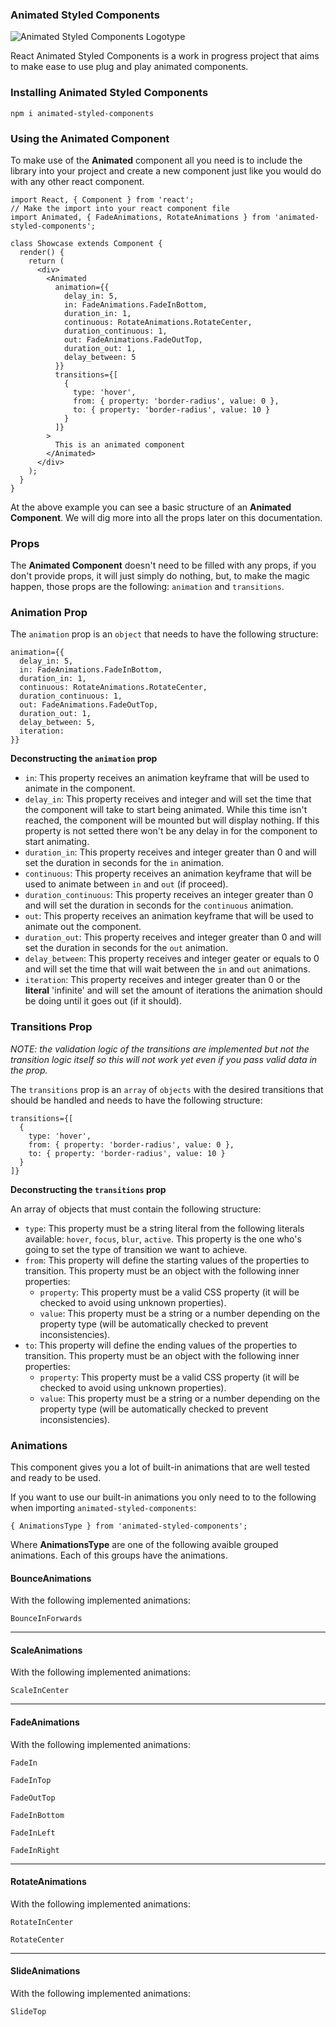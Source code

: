 ### Animated Styled Components

![Animated Styled Components Logotype](https://raw.githubusercontent.com/alexvcasillas/animated-styled-components/master/logotype/animated-styled-components-logo.jpg)

React Animated Styled Components is a work in progress project that aims to make 
ease to use plug and play animated components.

### Installing Animated Styled Components

`npm i animated-styled-components`

### Using the Animated Component

To make use of the **Animated** component all you need is to include the library into your project and create a new component just like you would do with any other react component.

```
import React, { Component } from 'react';
// Make the import into your react component file
import Animated, { FadeAnimations, RotateAnimations } from 'animated-styled-components';

class Showcase extends Component {
  render() {
    return (
      <div>
        <Animated
          animation={{
            delay_in: 5,
            in: FadeAnimations.FadeInBottom,
            duration_in: 1,
            continuous: RotateAnimations.RotateCenter,
            duration_continuous: 1,
            out: FadeAnimations.FadeOutTop,
            duration_out: 1,
            delay_between: 5
          }}
          transitions={[
            {
              type: 'hover',
              from: { property: 'border-radius', value: 0 },
              to: { property: 'border-radius', value: 10 }
            }
          ]}
        >
          This is an animated component
        </Animated>
      </div>
    );
  }
}

```

At the above example you can see a basic structure of an **Animated Component**. We will dig more into all the props later on this documentation.

### Props

The **Animated Component** doesn't need to be filled with any props, if you don't provide props, it will just simply do nothing, but, to make the magic happen, those props are the following: `animation` and `transitions`.

### Animation Prop

The `animation` prop is an `object` that needs to have the following structure:

```
animation={{
  delay_in: 5,
  in: FadeAnimations.FadeInBottom,
  duration_in: 1,
  continuous: RotateAnimations.RotateCenter,
  duration_continuous: 1,
  out: FadeAnimations.FadeOutTop,
  duration_out: 1,
  delay_between: 5,
  iteration: 
}}
```

**Deconstructing the `animation` prop**

* `in`: This property receives an animation keyframe that will be used to animate in the component.
* `delay_in`: This property receives and integer and will set the time that the component will take to start being animated. While this time isn't reached, the component will be mounted but will display nothing. If this property is not setted there won't be any delay in for the component to start animating.
* `duration_in`:  This property receives and integer greater than 0 and will set the duration in seconds for the `in` animation.
* `continuous`: This property receives an animation keyframe that will be used to animate between `in` and `out` (if proceed).
* `duration_continuous`: This property receives an integer greater than 0 and will set the duration in seconds for the `continuous` animation.
* `out`: This property receives an animation keyframe that will be used to animate out the component.
* `duration_out`: This property receives and integer greater than 0 and will set the duration in seconds for the `out` animation.
* `delay_between`: This property receives and integer geater or equals to 0 and will set the time that will wait between the `in` and `out` animations.
* `iteration`: This property receives and integer greater than 0 or the **literal** 'infinite' and will set the amount of iterations the animation should be doing until it goes out (if it should).

### Transitions Prop

*NOTE: the validation logic of the transitions are implemented but not the transition logic itself so this will not work yet even if you pass valid data in the prop.*

The `transitions` prop is an `array` of `objects` with the desired transitions that should be handled and needs to have the following structure:

```
transitions={[
  {
    type: 'hover',
    from: { property: 'border-radius', value: 0 },
    to: { property: 'border-radius', value: 10 }
  }
]}
```

**Deconstructing the `transitions` prop**

An array of objects that must contain the following structure:

* `type`: This property must be a string literal from the following literals available: `hover`, `focus`, `blur`, `active`. This property is the one who's going to set the type of transition we want to achieve.
* `from`: This property will define the starting values of the properties to transition. This property must be an object with the following inner properties:
  * `property`: This property must be a valid CSS property (it will be checked to avoid using unknown properties).
  * `value`: This property must be a string or a number depending on the property type (will be automatically checked to prevent inconsistencies).
* `to`: This property will define the ending values of the properties to transition. This property must be an object with the following inner properties:
  * `property`: This property must be a valid CSS property (it will be checked to avoid using unknown properties).
  * `value`: This property must be a string or a number depending on the property type (will be automatically checked to prevent inconsistencies).


### Animations

This component gives you a lot of built-in animations that are well tested and ready to be used.

If you want to use our built-in animations you only need to to the following when importing `animated-styled-components`:

`{ AnimationsType } from 'animated-styled-components';`

Where **AnimationsType** are one of the following avaible grouped animations. Each of this groups have the animations.

#### BounceAnimations

With the following implemented animations:

`BounceInForwards`

---

#### ScaleAnimations

With the following implemented animations:

`ScaleInCenter`

---

#### FadeAnimations

With the following implemented animations:

`FadeIn`

`FadeInTop`

`FadeOutTop`

`FadeInBottom`

`FadeInLeft`

`FadeInRight`


---

#### RotateAnimations

With the following implemented animations:

`RotateInCenter`

`RotateCenter`

---

#### SlideAnimations

With the following implemented animations:

`SlideTop`